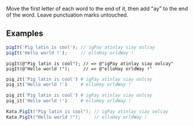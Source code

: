 Move the first letter of each word to the end of it, then add "ay" to the end of the word. Leave punctuation marks untouched.

## Examples

```javascript
pigIt('Pig latin is cool'); // igPay atinlay siay oolcay
pigIt('Hello world !');     // elloHay orldWay !
```
```objc
pigIt(@"Pig latin is cool"); // => @"igPay atinlay siay oolcay"
pigIt(@"Hello world !");     // => @"elloHay orldWay !"
```
```ruby
pig_it('Pig latin is cool') # igPay atinlay siay oolcay
pig_it('Hello world !')     # elloHay orldWay !
```
```python
pig_it('Pig latin is cool') # igPay atinlay siay oolcay
pig_it('Hello world !')     # elloHay orldWay !
```
```csharp
Kata.PigIt("Pig latin is cool"); // igPay atinlay siay oolcay
Kata.PigIt("Hello world !");     // elloHay orldWay !
```
